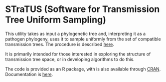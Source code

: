 # STraTUS (Software for Transmission Tree Uniform Sampling)
This utility takes as input a phylogenetic tree and, interpreting it as a pathogen phylogeny, uses it to sample uniformly from the set of compatible transmission trees. The procedure is described [here](https://academic.oup.com/mbe/advance-article-abstract/doi/10.1093/molbev/msz058/5381076).

It is primarily intended for those interested in exploring the structure of transmission tree space, or in developing algorithms to do this.

The code is provided as an R package, with is also available through [CRAN](https://cran.r-project.org/web/packages/STraTUS/index.html). Documentation is [here](https://github.com/mdhall272/STraTUS/blob/master/STraTUS/STraTUS.pdf). 
